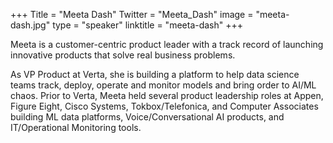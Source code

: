 +++
Title = "Meeta Dash"
Twitter = "Meeta_Dash"
image = "meeta-dash.jpg"
type = "speaker"
linktitle = "meeta-dash"
+++

Meeta is a customer-centric product leader with a track record of launching innovative products that solve real business problems. 

As VP Product at Verta, she is building a platform to help data science teams track, deploy, operate and monitor models and bring order to AI/ML chaos. Prior to Verta, Meeta held several product leadership roles at Appen, Figure Eight, Cisco Systems, Tokbox/Telefonica, and Computer Associates building ML data platforms, Voice/Conversational AI products, and IT/Operational Monitoring tools.
